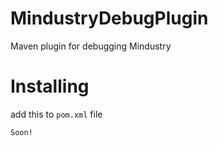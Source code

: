 # **MindustryDebugPlugin**

Maven plugin for debugging Mindustry

# Installing

add this to `pom.xml` file
```xml
Soon!
```